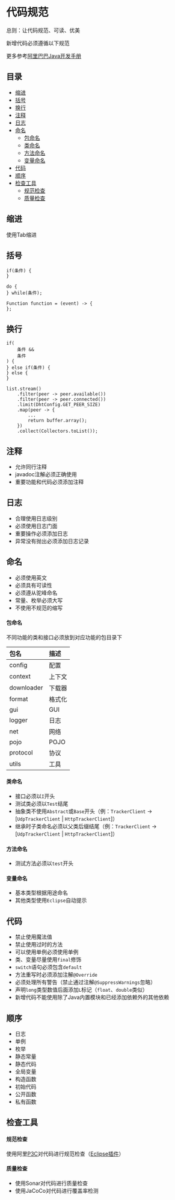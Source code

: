# 代码规范

总则：让代码规范、可读、优美

新增代码必须遵循以下规范

更多参考[阿里巴巴Java开发手册](https://github.com/alibaba/p3c)

## 目录

* [缩进](#缩进)
* [括号](#括号)
* [换行](#换行)
* [注释](#注释)
* [日志](#日志)
* [命名](#命名)
	* [包命名](#包命名)
	* [类命名](#类命名)
	* [方法命名](#方法命名)
	* [变量命名](#变量命名)
* [代码](#代码)
* [顺序](#顺序)
* [检查工具](#检查工具)
	* [规范检查](#规范检查)
	* [质量检查](#质量检查)

## 缩进

使用Tab缩进

## 括号

```
if(条件) {
}

do {
} while(条件);

Function function = (event) -> {
};
```

## 换行

```
if(
	条件 &&
	条件
) {
} else if(条件) {
} else {
}

list.stream()
	.filter(peer -> peer.available())
	.filter(peer -> peer.connected())
	.limit(DhtConfig.GET_PEER_SIZE)
	.map(peer -> {
		...
		return buffer.array();
	})
	.collect(Collectors.toList());
```

## 注释

* 允许同行注释
* javadoc注解必须正确使用
* 重要功能和代码必须添加注释

## 日志

* 合理使用日志级别
* 必须使用日志门面
* 重要操作必须添加日志
* 异常没有抛出必须添加日志记录

## 命名

* 必须使用英文
* 必须具有可读性
* 必须遵从驼峰命名
* 常量、枚举必须大写
* 不使用不规范的缩写

#### 包命名

不同功能的类和接口必须放到对应功能的包目录下

|包名|描述|
|:--|:--|
|config|配置|
|context|上下文|
|downloader|下载器|
|format|格式化|
|gui|GUI|
|logger|日志|
|net|网络|
|pojo|POJO|
|protocol|协议|
|utils|工具|

#### 类命名

* 接口必须以`I`开头
* 测试类必须以`Test`结尾
* 抽象类不使用`Abstract`或`Base`开头（例：`TrackerClient` -> [`UdpTrackerClient` | `HttpTrackerClient`]）
* 继承时子类命名必须以父类后缀结尾（例：`TrackerClient` -> [`UdpTrackerClient` | `HttpTrackerClient`]）

#### 方法命名

* 测试方法必须以`test`开头

#### 变量命名

* 基本类型根据用途命名
* 其他类型使用`Eclipse`自动提示

## 代码

* 禁止使用魔法值
* 禁止使用过时的方法
* 可以使用单例必须使用单例
* 类、变量尽量使用`final`修饰
* `switch`语句必须包含`default`
* 方法重写时必须添加注解`@Override`
* 必须处理所有警告（禁止通过注解`@SuppressWarnings`忽略）
* 声明`long`类型数值后面添加`L`标记（`float`、`double`类似）
* 新增代码不能使用除了Java内置模块和已经添加依赖外的其他依赖

## 顺序

* 日志
* 单例
* 枚举
* 静态常量
* 静态代码
* 全局变量
* 构造函数
* 初始代码
* 公开函数
* 私有函数

## 检查工具

#### 规范检查

使用阿里[P3C](https://github.com/alibaba/p3c)对代码进行规范检查（[Eclipse插件](https://p3c.alibaba.com/plugin/eclipse/update)）

#### 质量检查

* 使用Sonar对代码进行质量检查
* 使用JaCoCo对代码进行覆盖率检测